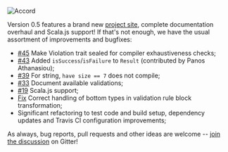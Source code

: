 ![Accord](https://raw.githubusercontent.com/wix/accord/master/assets/accord-logo-light.png?raw=1)

Version 0.5 features a brand new [project site](http://wix.github.io/accord/), complete documentation overhaul and Scala.js support! If that's not enough, we have the usual assortment of improvements and bugfixes:

* [#45](https://github.com/wix/accord/issues/45) Make Violation trait sealed for compiler exhaustiveness checks; 
* [#43](https://github.com/wix/accord/pull/43) Added `isSuccess`/`isFailure` to `Result` (contributed by Panos Athanasiou);
* [#39](https://github.com/wix/accord/issues/39) For string, `have size == 7` does not compile;
* [#33](https://github.com/wix/accord/issues/33) Document available validations;
* [#19](https://github.com/wix/accord/issues/19) Scala.js support;
* [Fix](https://github.com/wix/accord/commit/2f00de293e93421c9672aa45f51ba284638175c0) Correct handling of bottom types in validation rule block transformation;
* Significant refactoring to test code and build setup, dependency updates and Travis CI configuration improvements;

As always, bug reports, pull requests and other ideas are welcome -- [join the discussion](https://gitter.im/wix/accord?utm_source=share-link&utm_medium=link&utm_campaign=share-link) on Gitter!


